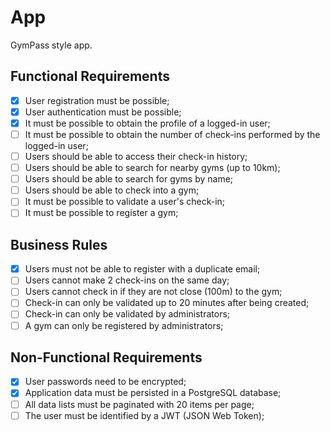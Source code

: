 # App

GymPass style app.

## Functional Requirements

- [x] User registration must be possible;
- [x] User authentication must be possible;
- [x] It must be possible to obtain the profile of a logged-in user;
- [ ] It must be possible to obtain the number of check-ins performed by the logged-in user;
- [ ] Users should be able to access their check-in history;
- [ ] Users should be able to search for nearby gyms (up to 10km);
- [ ] Users should be able to search for gyms by name;
- [ ] Users should be able to check into a gym;
- [ ] It must be possible to validate a user's check-in;
- [ ] It must be possible to register a gym;

## Business Rules

- [x] Users must not be able to register with a duplicate email;
- [ ] Users cannot make 2 check-ins on the same day;
- [ ] Users cannot check in if they are not close (100m) to the gym;
- [ ] Check-in can only be validated up to 20 minutes after being created;
- [ ] Check-in can only be validated by administrators;
- [ ] A gym can only be registered by administrators;

## Non-Functional Requirements

- [x] User passwords need to be encrypted;
- [x] Application data must be persisted in a PostgreSQL database;
- [ ] All data lists must be paginated with 20 items per page;
- [ ] The user must be identified by a JWT (JSON Web Token);
